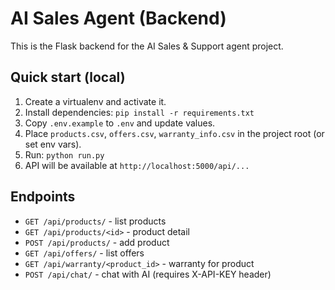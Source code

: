 # AI Sales Agent (Backend)
This is the Flask backend for the AI Sales & Support agent project.

## Quick start (local)
1. Create a virtualenv and activate it.
2. Install dependencies: `pip install -r requirements.txt`
3. Copy `.env.example` to `.env` and update values.
4. Place `products.csv`, `offers.csv`, `warranty_info.csv` in the project root (or set env vars).
5. Run: `python run.py`
6. API will be available at `http://localhost:5000/api/...`

## Endpoints
- `GET /api/products/` - list products
- `GET /api/products/<id>` - product detail
- `POST /api/products/` - add product
- `GET /api/offers/` - list offers
- `GET /api/warranty/<product_id>` - warranty for product
- `POST /api/chat/` - chat with AI (requires X-API-KEY header)